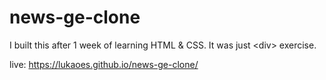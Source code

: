 # news-ge-clone
I built this after 1 week of learning HTML &amp; CSS. It was just &lt;div> exercise.

live: https://lukaoes.github.io/news-ge-clone/

